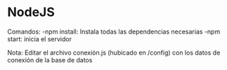 # NodeJS

Comandos:
    -npm install: Instala todas las dependencias necesarias
    -npm start: inicia el servidor

Nota: Editar el archivo conexión.js (hubicado en /config) con los datos de conexión de la base de datos